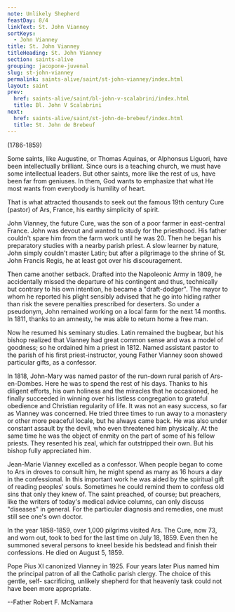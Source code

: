 ```yaml
---
note: Unlikely Shepherd
feastDay: 8/4
linkText: St. John Vianney
sortKeys:
  - John Vianney
title: St. John Vianney
titleHeading: St. John Vianney
section: saints-alive
grouping: jacopone-juvenal
slug: st-john-vianney
permalink: saints-alive/saint/st-john-vianney/index.html
layout: saint
prev:
  href: saints-alive/saint/bl-john-v-scalabrini/index.html
  title: Bl. John V Scalabrini
next:
  href: saints-alive/saint/st-john-de-brebeuf/index.html
  title: St. John de Brebeuf
---
```

(1786-1859)

Some saints, like Augustine, or Thomas Aquinas, or Alphonsus Liguori, have been intellectually brilliant. Since ours is a teaching church, we must have some intellectual leaders. But other saints, more like the rest of us, have been far from geniuses. In them, God wants to emphasize that what He most wants from everybody is humility of heart.

That is what attracted thousands to seek out the famous 19th century Cure (pastor) of Ars, France, his earthy simplicity of spirit.

John Vianney, the future Cure, was the son of a poor farmer in east-central France. John was devout and wanted to study for the priesthood. His father couldn't spare him from the farm work until he was 20. Then he began his preparatory studies with a nearby parish priest. A slow learner by nature, John simply couldn't master Latin; but after a pilgrimage to the shrine of St. John Francis Regis, he at least got over his discouragement.

Then came another setback. Drafted into the Napoleonic Army in 1809, he accidentally missed the departure of his contingent and thus, technically but contrary to his own intention, he became a "draft-dodger". The mayor to whom he reported his plight sensibly advised that he go into hiding rather than risk the severe penalties prescribed for deserters. So under a pseudonym, John remained working on a local farm for the next 14 months. In 1811, thanks to an amnesty, he was able to return home a free man.

Now he resumed his seminary studies. Latin remained the bugbear, but his bishop realized that Vianney had great common sense and was a model of goodness; so he ordained him a priest in 1812. Named assistant pastor to the parish of his first priest-instructor, young Father Vianney soon showed particular gifts, as a confessor.

In 1818, John-Mary was named pastor of the run-down rural parish of Ars-en-Dombes. Here he was to spend the rest of his days. Thanks to his diligent efforts, his own holiness and the miracles that he occasioned, he finally succeeded in winning over his listless congregation to grateful obedience and Christian regularity of life. It was not an easy success, so far as Vianney was concerned. He tried three times to run away to a monastery or other more peaceful locale, but he always came back. He was also under constant assault by the devil, who even threatened him physically. At the same time he was the object of enmity on the part of some of his fellow priests. They resented his zeal, which far outstripped their own. But his bishop fully appreciated him.

Jean-Marie Vianney excelled as a confessor. When people began to come to Ars in droves to consult him, he might spend as many as 16 hours a day in the confessional. In this important work he was aided by the spiritual gift of reading peoples' souls. Sometimes he could remind them to confess old sins that only they knew of. The saint preached, of course; but preachers, like the writers of today's medical advice columns, can only discuss "diseases" in general. For the particular diagnosis and remedies, one must still see one's own doctor.

In the year 1858-1859, over 1,000 pilgrims visited Ars. The Cure, now 73, and worn out, took to bed for the last time on July 18, 1859. Even then he summoned several persons to kneel beside his bedstead and finish their confessions. He died on August 5, 1859.

Pope Pius XI canonized Vianney in 1925. Four years later Pius named him the principal patron of all the Catholic parish clergy. The choice of this gentle, self- sacrificing, unlikely shepherd for that heavenly task could not have been more appropriate.

\--Father Robert F. McNamara